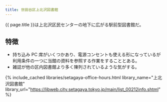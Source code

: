 ```yaml
---
title: 世田谷区上北沢図書館
---
```


{{ page.title }}は上北沢区民センターの地下に広がる駅前型図書館だ。

## 特徴

* 持ち込み PC 席がいくつかあり、電源コンセントも使える形になっているが利用条件の一つに当館の資料を参照する作業をすることとある。
* 雑誌が他の区内図書館より多く陳列されているような気がする。

{% include_cached libraries/setagaya-office-hours.html
    library_name="上北沢図書館"
    library_url="https://libweb.city.setagaya.tokyo.jp/main/list_00212info.shtml" %}
